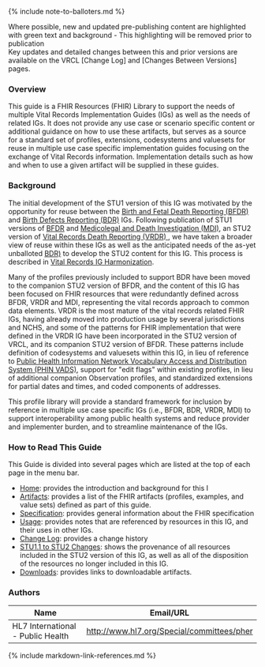 

{% include note-to-balloters.md %}

<div class="new-content" markdown="1">
Where possible, new and updated pre-publishing content are highlighted with green text and background - This highlighting will be removed prior to publication 
</div><!-- note-to-balloters -->

<div class="stu-note" markdown="1">
Key updates and detailed changes between this and prior versions are available on the VRCL [Change Log] and [Changes Between Versions] pages.
</div><!-- note-to-balloters -->

### Overview

This guide is a FHIR Resources (FHIR) Library to support the needs of multiple Vital Records Implementation Guides (IGs) as well as the needs of related IGs.
It does not provide any use case or scenario specific content or additional guidance on how to use these artifacts, but serves as a source for a standard set of profiles, extensions, codesystems and valuesets for reuse in multiple use case specific implementation guides focusing on the exchange of Vital Records information. Implementation details such as how and when to use a given artifact will be supplied in these guides.

### Background
The initial development of the STU1 version of this IG was motivated by the opportunity for reuse between the [Birth and Fetal Death Reporting (BFDR) ](http://hl7.org/fhir/us/bfdr/) and [Birth Defects Reporting (BDR)](https://build.fhir.org/ig/HL7/fhir-birthdefectsreporting-ig/) IGs. Following publication of STU1 versions of [BFDR](http://hl7.org/fhir/us/bfdr/) and [Medicolegal and Death Investigation (MDI)](https://hl7.org/fhir/us/mdi), an STU2 version of [Vital Records Death Reporting (VRDR) ](http://hl7.org/fhir/us/vrdr/), we have taken a broader view of reuse within these IGs as well as the anticipated needs of the as-yet unballoted [BDR)](https://build.fhir.org/ig/HL7/fhir-birthdefectsreporting-ig/) to develop the STU2 content for this IG. This process is described in  [Vital Records IG Harmonization](vr_ig_harmonization.html). 

Many of the profiles previously included to support BDR have been moved to the companion STU2 version of BFDR, and the content of this IG has been focused on FHIR resources that were redundantly defined across BFDR, VRDR and MDI, representing the vital records approach to common data elements.  VRDR is the most mature of the vital records related FHIR IGs, having already moved into production usage by several jurisdictions and NCHS, and some of the patterns for FHIR implementation that were defined in the VRDR IG have been incorporated in the STU2 version of VRCL, and its companion STU2 version of BFDR.   These patterns include definition of codesystems and valuesets within this IG, in lieu of reference to [Public Health Information Network Vocabulary Access and Distribution System (PHIN VADS)](https://phinvads.cdc.gov/vads/), support for "edit flags" within existing profiles, in lieu of additional companion Observation profiles, and standardized extensions for partial dates and times, and coded components of addresses.

This profile library will provide a standard framework for inclusion by reference in multiple use case specific IGs (i.e., BFDR, BDR, VRDR, MDI)  to support interoperability among public health systems and reduce provider and implementer burden, and to streamline maintenance of the IGs.

### How to Read This Guide

This Guide is divided into several pages which are listed at the top of each page in the menu bar.

* [Home](index.html): provides the introduction and background for this I
* [Artifacts](artifacts.html): provides a list of the FHIR artifacts (profiles, examples, and value sets) defined as part of this guide.
* [Specification](the_-_specification.html): provides general information about the FHIR specification
* [Usage](usage.html): provides notes that are referenced by resources in this IG, and their uses in other IGs.
* [Change Log](change_log.html): provides a change history
* [STU1.1 to STU2 Changes](content-transitions.html): shows the provenance of all resources included in the STU2 version of this IG, as well as all of the disposition of the resources no longer included in this IG.
* [Downloads](downloads.html): provides links to downloadable artifacts.

### Authors

<table>
<thead>
<tr>
<th>Name</th>
<th>Email/URL</th>
</tr>
</thead>
<tbody>
<tr>
<td>HL7 International - Public Health</td>
<td><a href="http://www.hl7.org/Special/committees/pher" target="_new">http://www.hl7.org/Special/committees/pher</a></td>
</tr>
</tbody>
</table>

{% include markdown-link-references.md %}
